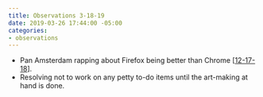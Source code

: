 ```yaml
---
title: Observations 3-18-19
date: 2019-03-26 17:44:00 -05:00
categories:
- observations
---
```


- Pan Amsterdam rapping about Firefox being better than Chrome [[12-17-18](https://spencertweedy.com/observations/121718.html)].
- Resolving not to work on any petty to-do items until the art-making at hand is done.
